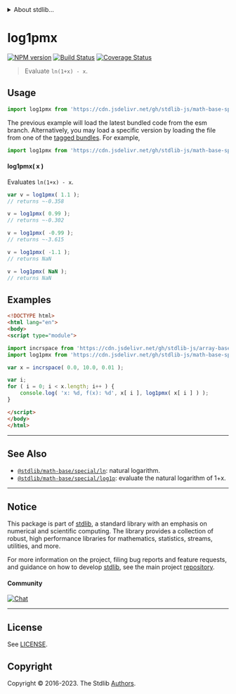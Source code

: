<!--

@license Apache-2.0

Copyright (c) 2023 The Stdlib Authors.

Licensed under the Apache License, Version 2.0 (the "License");
you may not use this file except in compliance with the License.
You may obtain a copy of the License at

   http://www.apache.org/licenses/LICENSE-2.0

Unless required by applicable law or agreed to in writing, software
distributed under the License is distributed on an "AS IS" BASIS,
WITHOUT WARRANTIES OR CONDITIONS OF ANY KIND, either express or implied.
See the License for the specific language governing permissions and
limitations under the License.

-->


<details>
  <summary>
    About stdlib...
  </summary>
  <p>We believe in a future in which the web is a preferred environment for numerical computation. To help realize this future, we've built stdlib. stdlib is a standard library, with an emphasis on numerical and scientific computation, written in JavaScript (and C) for execution in browsers and in Node.js.</p>
  <p>The library is fully decomposable, being architected in such a way that you can swap out and mix and match APIs and functionality to cater to your exact preferences and use cases.</p>
  <p>When you use stdlib, you can be absolutely certain that you are using the most thorough, rigorous, well-written, studied, documented, tested, measured, and high-quality code out there.</p>
  <p>To join us in bringing numerical computing to the web, get started by checking us out on <a href="https://github.com/stdlib-js/stdlib">GitHub</a>, and please consider <a href="https://opencollective.com/stdlib">financially supporting stdlib</a>. We greatly appreciate your continued support!</p>
</details>

# log1pmx

[![NPM version][npm-image]][npm-url] [![Build Status][test-image]][test-url] [![Coverage Status][coverage-image]][coverage-url] <!-- [![dependencies][dependencies-image]][dependencies-url] -->

> Evaluate `ln(1+x) - x`.



<section class="usage">

## Usage

```javascript
import log1pmx from 'https://cdn.jsdelivr.net/gh/stdlib-js/math-base-special-log1pmx@esm/index.mjs';
```
The previous example will load the latest bundled code from the esm branch. Alternatively, you may load a specific version by loading the file from one of the [tagged bundles](https://github.com/stdlib-js/math-base-special-log1pmx/tags). For example,

```javascript
import log1pmx from 'https://cdn.jsdelivr.net/gh/stdlib-js/math-base-special-log1pmx@v0.1.1-esm/index.mjs';
```

#### log1pmx( x )

Evaluates `ln(1+x) - x`.

```javascript
var v = log1pmx( 1.1 );
// returns ~-0.358

v = log1pmx( 0.99 );
// returns ~-0.302

v = log1pmx( -0.99 );
// returns ~-3.615

v = log1pmx( -1.1 );
// returns NaN

v = log1pmx( NaN );
// returns NaN
```

</section>

<!-- /.usage -->

<section class="examples">

## Examples

<!-- eslint no-undef: "error" -->

```html
<!DOCTYPE html>
<html lang="en">
<body>
<script type="module">

import incrspace from 'https://cdn.jsdelivr.net/gh/stdlib-js/array-base-incrspace@esm/index.mjs';
import log1pmx from 'https://cdn.jsdelivr.net/gh/stdlib-js/math-base-special-log1pmx@esm/index.mjs';

var x = incrspace( 0.0, 10.0, 0.01 );

var i;
for ( i = 0; i < x.length; i++ ) {
    console.log( 'x: %d, f(x): %d', x[ i ], log1pmx( x[ i ] ) );
}

</script>
</body>
</html>
```

</section>

<!-- /.examples -->

<!-- C interface documentation. -->



<!-- Section for related `stdlib` packages. Do not manually edit this section, as it is automatically populated. -->

<section class="related">

* * *

## See Also

-   <span class="package-name">[`@stdlib/math-base/special/ln`][@stdlib/math/base/special/ln]</span><span class="delimiter">: </span><span class="description">natural logarithm.</span>
-   <span class="package-name">[`@stdlib/math-base/special/log1p`][@stdlib/math/base/special/log1p]</span><span class="delimiter">: </span><span class="description">evaluate the natural logarithm of 1+x.</span>

</section>

<!-- /.related -->

<!-- Section for all links. Make sure to keep an empty line after the `section` element and another before the `/section` close. -->


<section class="main-repo" >

* * *

## Notice

This package is part of [stdlib][stdlib], a standard library with an emphasis on numerical and scientific computing. The library provides a collection of robust, high performance libraries for mathematics, statistics, streams, utilities, and more.

For more information on the project, filing bug reports and feature requests, and guidance on how to develop [stdlib][stdlib], see the main project [repository][stdlib].

#### Community

[![Chat][chat-image]][chat-url]

---

## License

See [LICENSE][stdlib-license].


## Copyright

Copyright &copy; 2016-2023. The Stdlib [Authors][stdlib-authors].

</section>

<!-- /.stdlib -->

<!-- Section for all links. Make sure to keep an empty line after the `section` element and another before the `/section` close. -->

<section class="links">

[npm-image]: http://img.shields.io/npm/v/@stdlib/math-base-special-log1pmx.svg
[npm-url]: https://npmjs.org/package/@stdlib/math-base-special-log1pmx

[test-image]: https://github.com/stdlib-js/math-base-special-log1pmx/actions/workflows/test.yml/badge.svg?branch=v0.1.1
[test-url]: https://github.com/stdlib-js/math-base-special-log1pmx/actions/workflows/test.yml?query=branch:v0.1.1

[coverage-image]: https://img.shields.io/codecov/c/github/stdlib-js/math-base-special-log1pmx/main.svg
[coverage-url]: https://codecov.io/github/stdlib-js/math-base-special-log1pmx?branch=main

<!--

[dependencies-image]: https://img.shields.io/david/stdlib-js/math-base-special-log1pmx.svg
[dependencies-url]: https://david-dm.org/stdlib-js/math-base-special-log1pmx/main

-->

[chat-image]: https://img.shields.io/gitter/room/stdlib-js/stdlib.svg
[chat-url]: https://app.gitter.im/#/room/#stdlib-js_stdlib:gitter.im

[stdlib]: https://github.com/stdlib-js/stdlib

[stdlib-authors]: https://github.com/stdlib-js/stdlib/graphs/contributors

[umd]: https://github.com/umdjs/umd
[es-module]: https://developer.mozilla.org/en-US/docs/Web/JavaScript/Guide/Modules

[deno-url]: https://github.com/stdlib-js/math-base-special-log1pmx/tree/deno
[umd-url]: https://github.com/stdlib-js/math-base-special-log1pmx/tree/umd
[esm-url]: https://github.com/stdlib-js/math-base-special-log1pmx/tree/esm
[branches-url]: https://github.com/stdlib-js/math-base-special-log1pmx/blob/main/branches.md

[stdlib-license]: https://raw.githubusercontent.com/stdlib-js/math-base-special-log1pmx/main/LICENSE

<!-- <related-links> -->

[@stdlib/math/base/special/ln]: https://github.com/stdlib-js/math-base-special-ln/tree/esm

[@stdlib/math/base/special/log1p]: https://github.com/stdlib-js/math-base-special-log1p/tree/esm

<!-- </related-links> -->

</section>

<!-- /.links -->
